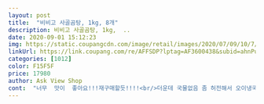 ```yaml
---
layout: post 
title:  "비비고 사골곰탕, 1kg, 8개" 
description: 비비고 사골곰탕, 1kg,  ..
date: 2020-09-01 15:12:23 
img: https://static.coupangcdn.com/image/retail/images/2020/07/09/10/7/d83926c6-6682-45c7-9fff-b647142bab0e.jpg 
linkUrl: https://link.coupang.com/re/AFFSDP?lptag=AF3600438&subid=ahnPublicAsk&pageKey=1800273014&itemId=3063146800&vendorItemId=71051103141&traceid=V0-113-5303f52fb903a8c9 
categories: [1012] 
color: F15F5F 
price: 17980 
author: Ask View Shop 
cont:  "너무  맛이  좋아요!!!재구매할듯!!!!<br/>더운데 국물없음 좀 허전해서 오이냉국이라도 하고 묵사발이라도 하곤했는데 급할때 휘리릭 할수있어좋네요.<br/><br/>마트서 사먹던건 500그램 짜린가 .<br/>.<br/>?350 그램인가?<br/>만두국,순대국,김치찌게,감자탕,고기국수등 여기저기에 사용할수있어요^^.<br/><br/>비상용으로 두고 국없을때나 다른요리할때 써도될듯해요.<br/><br/>사골곰탕 아이가 좋아해서 주문했어요.<br/><br/>아이는 요기에 당면불려 넣어줌 좋아해요^^<br/>이제 국걱정 덜었네요.<br/><br/>이제 한봉지로 세식구 먹을수있겠어요<br/>작은거라  한봉 끓이면 정말 아이랑저랑 한대접씩 먹음 끝인데  요제품은 1키로짜리라 양이 많아좋네요.<br/><br/>찌개나 만두국에 좋아요<br/>" 
---
```

